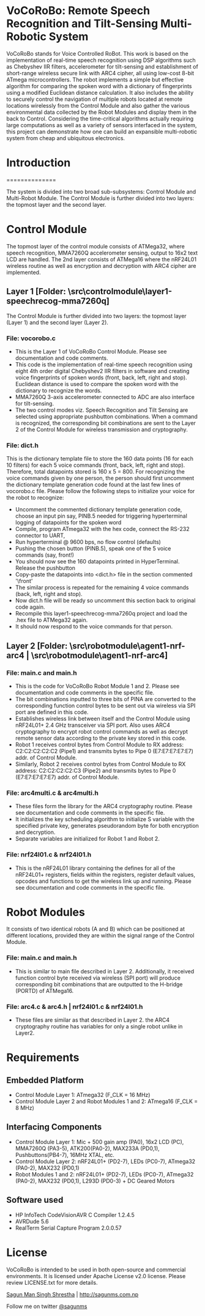 VoCoRoBo: Remote Speech Recognition and Tilt-Sensing Multi-Robotic System
=========================================================================

VoCoRoBo stands for Voice Controlled RoBot. This work  is  based  on  the  implementation  of  real-time  speech  recognition  using DSP algorithms such as Chebyshev  IIR  filters, accelerometer for tilt-sensing and establishment of short-range  wireless  secure  link with ARC4  cipher,  all  using  low-cost  8-bit ATmega microcontrollers. The  robot  implements  a  simple  but  effective  algorithm  for  comparing  the spoken word  with a dictionary of fingerprints using a modified Euclidean distance calculation. It also includes the ability to securely control the navigation of multiple robots located at remote locations wirelessly from the Control Module and also gather the various environmental data collected by the Robot Modules and display them in the back to Control. Considering the time-critical algorithms actually requiring large computations as well as a variety of sensors interfaced in the system, this project can demonstrate how one can build an expansible multi-robotic system from cheap and ubiquitous electronics. 

# Introduction
==============

The system is divided into two broad sub-subsystems: Control Module and Multi-Robot Module.  The Control Module is further divided into two layers: the topmost layer and the second layer.

# Control Module

The topmost layer of the control module consists of ATMega32, where speech recognition, MMA7260Q accelerometer sensing, output to 16x2 text LCD are handled. The 2nd layer consists of ATMega16 where the nRF24L01 wireless routine as well as encryption and decryption with ARC4 cipher are implemented. 

## Layer 1 [Folder: \src\controlmodule\layer1-speechrecog-mma7260q]

The Control Module is further divided into two layers: the topmost layer (Layer 1) and the second layer (Layer 2).

### File: vocorobo.c

* This is the Layer 1 of VoCoRoBo Control Module. Please see documentation and code comments.
* This code is the implementation of real-time speech recognition using eight 4th order digital Chebyshev2 IIR filters in software and creating voice fingerprints of spoken words (front, back, left, right and stop). Euclidean distance is used to compare  the spoken word with the dictionary to recognize the words.
* MMA7260Q 3-axis accelerometer connected to ADC are also interface for tilt-sensing.
* The two control modes viz. Speech Recognition and Tilt Sensing are selected using appropriate pushbutton combinations. When a command is recognized, the corresponding bit combinations are sent to the Layer 2 of the Control Module for wireless transmission and cryptography.

### File: dict.h

This is the dictionary template file to store the 160 data points (16 for each 10 filters) for each 5 voice commands (front, back, left, right and stop). Therefore, total datapoints stored is 160 x 5 = 800.
For recognizing the voice commands given by one person, the person should first uncomment the dictionary template generation code found at the last few lines of vocorobo.c file. Please follow the following steps to initialize your voice for the robot to recognize:
* Uncomment the commented dictionary template generation code, choose an input pin say, PINB.5 needed for triggering hyperterminal logging of datapoints for the spoken word
* Compile, program ATmega32 with the hex code, connect the RS-232 connector to UART,
* Run hyperterminal @ 9600 bps, no flow control (defaults)
* Pushing the chosen button (PINB.5), speak one of the 5 voice commands (say, front!)
* You should now see the 160 datapoints printed in HyperTerminal. Release the pushbutton
* Copy-paste the datapoints into <dict.h> file in the section commented '\\front'
* The similar process is repeated for the remaining 4 voice commands (back, left, right and stop).
* Now dict.h file will be ready so uncomment this section back to original code again.
* Recompile this layer1-speechrecog-mma7260q project and load the .hex file to ATMega32 again.
* It should now respond to the voice commands for that person.

## Layer 2 [Folder: \src\robotmodule\agent1-nrf-arc4 | \src\robotmodule\agent1-nrf-arc4]

### File: main.c and main.h

* This is the code for VoCoRoBo Robot Module 1 and 2. Please see documentation and code comments in the specific file.
* The bit combinations inputted to three bits of PINA are converted to the corresponding function control bytes to be sent out via wireless via SPI port are defined in this code.
* Establishes wireless link between itself and the Control Module using nRF24L01+ 2.4 GHz transceiver via SPI port. Also uses ARC4 cryptography to encrypt robot control commands as well as decrypt remote sensor data according to the private key stored in this code.
* Robot 1 receives control bytes from Control Module to RX address: C2:C2:C2:C2:C2 (Pipe1) and transmits bytes to Pipe 0 (E7:E7:E7:E7:E7) addr. of Control Module.
* Similarly, Robot 2 receives control bytes from Control Module to RX address: C2:C2:C2:C2:C3 (Pipe2) and transmits bytes to Pipe 0 (E7:E7:E7:E7:E7) addr. of Control Module.

### File: arc4multi.c & arc4multi.h

* These files form the library for the ARC4 cryptography routine. Please see documentation and code comments in the specific file.
* It initializes the key scheduling algorithm to initialize S variable with the specified private key, generates pseudorandom byte for both encryption and decryption.
* Separate variables are initialized for Robot 1 and Robot 2.

### File: nrf24l01.c & nrf24l01.h

* This is the nRF24L01 library containing the defines for all of the nRF24L01+ registers, fields within the registers, register default values, opcodes and functions to get the wireless link up and running. Please see documentation and code comments in the specific file.


# Robot Modules

It consists of two identical robots (A and B) which can be positioned at different locations, provided they are within the signal range of the Control Module.

### File: main.c and main.h

* This is similar to main file described in Layer 2. Additionally, it received function control byte received via wireless (SPI port) will produce corresponding bit combinations that are outputted to the H-bridge (PORTD) of ATMega16.

### File: arc4.c & arc4.h | nrf24l01.c & nrf24l01.h

* These files are similar as that described in Layer 2. the ARC4 cryptography routine has variables for only a single robot unlike in Layer2.


# Requirements

## Embedded Platform 

* Control Module Layer 1: ATmega32 (F_CLK = 16 MHz)
* Control Module Layer 2 and Robot Modules 1 and 2: ATmega16 (F_CLK = 8 MHz)

## Interfacing Components

* Control Module Layer 1: Mic + 500 gain amp (PA0), 16x2 LCD (PC), MMA7260Q (PA3-5), ATK200(PA0-2), MAX233A (PD0,1), Pushbuttons(PB4-7), 16MHz XTAL, etc.
* Control Module Layer 2: nRF24L01+ (PD2-7), LEDs (PC0-7), ATmega32 (PA0-2), MAX232 (PD0,1)
* Robot Modules 1 and 2: nRF24L01+ (PD2-7), LEDs (PC0-7), ATmega32 (PA0-2), MAX232 (PD0,1), L293D (PD0-3) + DC Geared Motors

## Software used

* HP InfoTech CodeVisionAVR C Compiler 1.2.4.5
* AVRDude 5.6
* RealTerm Serial Capture Program 2.0.0.57


# License

VoCoRoBo is intended to be used in both open-source and commercial environments. It is licensed under Apache License v2.0 license. Please review LICENSE.txt for more details.

[Sagun Man Singh Shrestha](http://sagunms.wordpress.com) | http://sagunms.com.np

Follow me on twitter [@sagunms](http://www.twitter.com/sagunms)